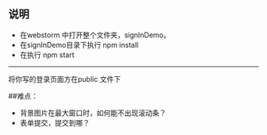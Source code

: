 ## 说明

- 在webstorm 中打开整个文件夹，signInDemo。
- 在signInDemo目录下执行 npm install
- 在执行 npm start
---------------------------
将你写的登录页面方在public 文件下

##难点：
- 背景图片在最大窗口时，如何能不出现滚动条？
- 表单提交，提交到哪？

